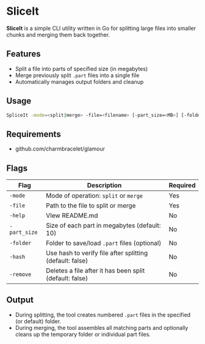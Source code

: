 # SliceIt

**SliceIt** is a simple CLI utility written in Go for splitting large files into smaller chunks and merging them back together.

## Features

- Split a file into parts of specified size (in megabytes)
- Merge previously split `.part` files into a single file
- Automatically manages output folders and cleanup

## Usage

```bash
SpliceIt -mode=<split|merge> -file=<filename> [-part_size=<MB>] [-folder=<folder_path>]
```

## Requirements

- github.com/charmbracelet/glamour

## Flags

| Flag         | Description                                                   | Required |
| ------------ | --------------------------------------------------------------| -------- |
| `-mode`      | Mode of operation: `split` or `merge`                         | Yes      |
| `-file`      | Path to the file to split or merge                            | Yes      |
| `-help`      | VIew README.md                                                | No       |
| `-part_size` | Size of each part in megabytes (default: 10)                  | No       |
| `-folder`    | Folder to save/load `.part` files (optional)                  | No       |
| `-hash`      | Use hash to verify file after splitting (default: false)      | No       |
| `-remove`    | Deletes a file after it has been split (default: false)       | No       |

## Output

- During splitting, the tool creates numbered `.part` files in the specified (or default) folder.
- During merging, the tool assembles all matching parts and optionally cleans up the temporary folder or individual part files.
